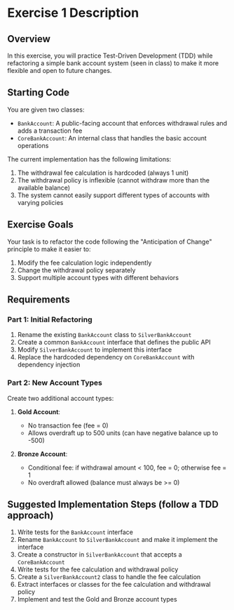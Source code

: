 # Exercise 1 Description

## Overview
In this exercise, you will practice Test-Driven Development (TDD) while refactoring a simple bank account system (seen in class) to make it more flexible and open to future changes.

## Starting Code
You are given two classes:
- `BankAccount`: A public-facing account that enforces withdrawal rules and adds a transaction fee
- `CoreBankAccount`: An internal class that handles the basic account operations

The current implementation has the following limitations:
1. The withdrawal fee calculation is hardcoded (always 1 unit)
2. The withdrawal policy is inflexible (cannot withdraw more than the available balance)
3. The system cannot easily support different types of accounts with varying policies

## Exercise Goals
Your task is to refactor the code following the "Anticipation of Change" principle to make it easier to:
1. Modify the fee calculation logic independently
2. Change the withdrawal policy separately
3. Support multiple account types with different behaviors

## Requirements

### Part 1: Initial Refactoring
1. Rename the existing `BankAccount` class to `SilverBankAccount`
2. Create a common `BankAccount` interface that defines the public API
3. Modify `SilverBankAccount` to implement this interface
4. Replace the hardcoded dependency on `CoreBankAccount` with dependency injection

### Part 2: New Account Types
Create two additional account types:
1. **Gold Account**:
    - No transaction fee (fee = 0)
    - Allows overdraft up to 500 units (can have negative balance up to -500)

2. **Bronze Account**:
    - Conditional fee: if withdrawal amount < 100, fee = 0; otherwise fee = 1
    - No overdraft allowed (balance must always be >= 0)

## Suggested Implementation Steps (follow a TDD approach)
1. Write tests for the `BankAccount` interface
2. Rename `BankAccount` to `SilverBankAccount` and make it implement the interface
3. Create a constructor in `SilverBankAccount` that accepts a `CoreBankAccount`
4. Write tests for the fee calculation and withdrawal policy
5. Create a `SilverBankAccount2` class to handle the fee calculation
6. Extract interfaces or classes for the fee calculation and withdrawal policy
7. Implement and test the Gold and Bronze account types

